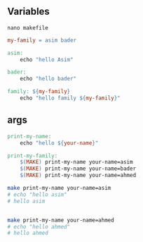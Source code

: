 ## Variables
`nano makefile`
```makefile
my-family = asim bader

asim:
	echo "hello Asim"

bader:
	echo "hello bader"

family: ${my-family}
	echo "hello family ${my-family}"
```


## args
```makefile
print-my-name:
	echo "hello ${your-name}"

print-my-family:
	$(MAKE) print-my-name your-name=asim
	$(MAKE) print-my-name your-name=bader
	$(MAKE) print-my-name your-name=ahmed
```

```bash
make print-my-name your-name=asim
# echo "hello asim"
# hello asim


make print-my-name your-name=ahmed
# echo "hello ahmed"
# hello ahmed
```
